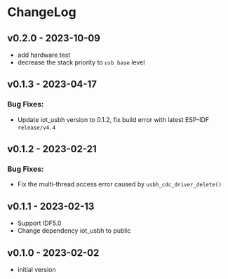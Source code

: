 # ChangeLog

## v0.2.0 - 2023-10-09

* add hardware test
* decrease the stack priority to `usb base` level

## v0.1.3 - 2023-04-17

### Bug Fixes:

* Update iot_usbh version to 0.1.2, fix build error with latest ESP-IDF `release/v4.4`

## v0.1.2 - 2023-02-21

### Bug Fixes:

* Fix the multi-thread access error caused by `usbh_cdc_driver_delete()`

## v0.1.1 - 2023-02-13

* Support IDF5.0
* Change dependency iot_usbh to public

## v0.1.0 - 2023-02-02

* initial version
